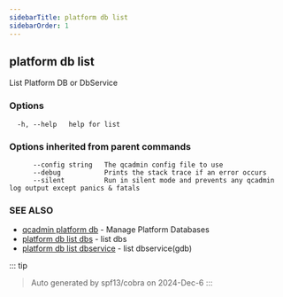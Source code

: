 ```yaml
---
sidebarTitle: platform db list
sidebarOrder: 1
---
```


## platform db list

List Platform DB or DbService

### Options

```
  -h, --help   help for list
```

### Options inherited from parent commands

```
      --config string   The qcadmin config file to use
      --debug           Prints the stack trace if an error occurs
      --silent          Run in silent mode and prevents any qcadmin log output except panics & fatals
```

### SEE ALSO

* [qcadmin platform db](platform_db.md)	 - Manage Platform Databases
* [platform db list dbs](platform_db_list_dbs.md)	 - list dbs
* [platform db list dbservice](platform_db_list_dbservice.md)	 - list dbservice(gdb)

::: tip
>Auto generated by spf13/cobra on 2024-Dec-6
:::